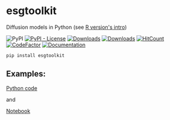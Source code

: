 # esgtoolkit 

Diffusion models in Python (see [R version's intro](https://github.com/Techtonique/esgtoolkit#esgtoolkit--star))

![PyPI](https://img.shields.io/pypi/v/esgtoolkit) [![PyPI - License](https://img.shields.io/pypi/l/esgtoolkit)](./LICENSE) [![Downloads](https://pepy.tech/badge/esgtoolkit)](https://pepy.tech/project/esgtoolkit) 
[![Downloads](https://pepy.tech/badge/esgtoolkit)](https://pepy.tech/project/esgtoolkit) 
[![HitCount](https://hits.dwyl.com/Techtonique/esgtoolkit.svg?style=flat-square)](http://hits.dwyl.com/Techtonique/esgtoolkit)
[![CodeFactor](https://www.codefactor.io/repository/github/techtonique/esgtoolkit_python/badge/main)](https://www.codefactor.io/repository/github/techtonique/esgtoolkit_python/overview/main)
[![Documentation](https://img.shields.io/badge/documentation-is_here-green)](https://techtonique.github.io/esgtoolkit/)


```bash
pip install esgtoolkit
```

## Examples: 

[Python code](./examples/simdiff.py)

and 

[Notebook](./esgtoolkit/demo/2023-12-11-simdiff.ipynb)


[](./esgtoolkit/demo/2023-12-11-simdiff_files/2023-12-11-simdiff_10_0.png)